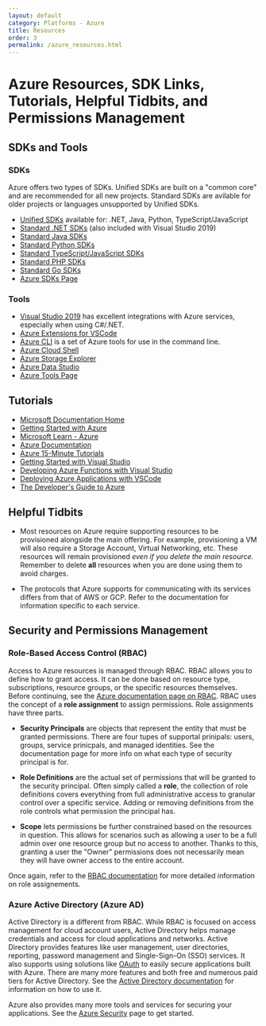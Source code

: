 ```yaml
---
layout: default
category: Platforms - Azure
title: Resources
order: 3
permalink: /azure_resources.html
---
```


# Azure Resources, SDK Links, Tutorials, Helpful Tidbits, and Permissions Management

## SDKs and Tools
### SDKs
Azure offers two types of SDKs. Unified SDKs are built on a "common core" and are recommended for all new projects. Standard SDKs are avilable for older projects or languages unsupported by Unified SDKs.

- [Unified SDKs](https://azure.github.io/azure-sdk/releases/latest/index.html#java-packages) available for: .NET, Java, Python, TypeScript/JavaScript
- [Standard .NET SDKs](https://azure.github.io/azure-sdk/releases/latest/all/dotnet.html) (also included with Visual Studio 2019)
- [Standard Java SDKs](https://azure.github.io/azure-sdk/releases/latest/all/java.html) 
- [Standard Python SDKs](https://azure.github.io/azure-sdk/releases/latest/all/python.html) 
- [Standard TypeScript/JavaScript SDKs](https://azure.github.io/azure-sdk/releases/latest/all/js.html) 
- [Standard PHP SDKs](https://packagist.org/packages/microsoft/) 
- [Standard Go SDKs](https://docs.microsoft.com/en-us/azure/developer/go/azure-sdk-install) 
- [Azure SDKs Page](https://azure.microsoft.com/en-us/downloads/)

### Tools
- [Visual Studio 2019](https://visualstudio.microsoft.com/) has excellent integrations with Azure services, especially when using C#/.NET.
- [Azure Extensions for VSCode](https://code.visualstudio.com/docs/azure/extensions)
- [Azure CLI](https://docs.microsoft.com/en-us/cli/azure/install-azure-cli?view=azure-cli-latest) is a set of Azure tools for use in the command line.
- [Azure Cloud Shell](https://docs.microsoft.com/en-us/azure/cloud-shell/overview)
- [Azure Storage Explorer](https://azure.microsoft.com/en-us/features/storage-explorer/)
- [Azure Data Studio](https://docs.microsoft.com/en-us/sql/azure-data-studio/download-azure-data-studio?view=sql-server-2017)
- [Azure Tools Page](https://azure.microsoft.com/en-us/product-categories/developer-tools/)

## Tutorials
- [Microsoft Documentation Home](https://docs.microsoft.com/en-us/)
- [Getting Started with Azure](https://azure.microsoft.com/en-us/get-started/)
- [Microsoft Learn - Azure](https://docs.microsoft.com/en-us/learn/azure/)
- [Azure Documentation](https://docs.microsoft.com/en-us/azure/?product=featured)
- [Azure 15-Minute Tutorials](https://tutorials.visualstudio.com/)
- [Getting Started with Visual Studio](https://visualstudio.microsoft.com/vs/getting-started/)
- [Developing Azure Functions with Visual Studio](https://docs.microsoft.com/en-us/azure/azure-functions/functions-develop-vs)
- [Deploying Azure Applications with VSCode](https://code.visualstudio.com/docs/azure/deployment)
- [The Developer's Guide to Azure](https://azure.microsoft.com/en-us/campaigns/developer-guide/)

## Helpful Tidbits
- Most resources on Azure require supporting resources to be provisioned alongside the main offering. For example, provisioning a VM will also require a Storage Account, Virtual Networking, etc. These resources will remain provisioned *even if you delete the main resource.* Remember to delete **all** resources when you are done using them to avoid charges.

- The protocols that Azure supports for communicating with its services differs from that of AWS or GCP. Refer to the documentation for information specific to each service.

## Security and Permissions Management
### Role-Based Access Control (RBAC)
Access to Azure resources is managed through RBAC. RBAC allows you to define how to grant access. It can be done based on resource type, subscriptions, resource groups, or the specific resources themselves. Before continuing, see the [Azure documentation page on RBAC](https://docs.microsoft.com/en-us/azure/role-based-access-control/overview). RBAC uses the concept of a **role assignment** to assign permissions. Role assignments have three parts.

- **Security Principals** are objects that represent the entity that must be granted permissions. There are four tupes of supportal prinipals: users, groups, service prinicpals, and managed identities. See the documentation page for more info on what each type of security principal is for.

- **Role Definitions** are the actual set of permissions that will be granted to the security principal. Often simply called a **role**, the collection of role definitions covers everything from full administrative access to granular control over a specific service. Adding or removing definitions from the role controls what permission the principal has.

- **Scope** lets permissions be further constrained based on the resources in question. This allows for scenarios such as allowing a user to be a full admin over one resource group but no access to another. Thanks to this, granting a user the "Owner" permissions does not necessarily mean they will have owner access to the entire account.

Once again, refer to the [RBAC documentation](https://docs.microsoft.com/en-us/azure/role-based-access-control/overview) for more detailed information on role assignements.

### Azure Active Directory (Azure AD)
Active Directory is a different from RBAC. While RBAC is focused on access management for cloud account users, Active Directory helps manage credentials and access for cloud applications and networks. Active Directory provides features like user management, user directories, reporting, password management and Single-Sign-On (SSO) services. It also supports using solutions like [OAuth](https://oauth.net/) to easily secure applications built with Azure. There are many more features and both free and numerous paid tiers for Active Directory. See the [Active Directory documentation](https://docs.microsoft.com/en-us/azure/active-directory/fundamentals/active-directory-whatis) for information on how to use it.

Azure also provides many more tools and services for securing your applications. See the [Azure Security](https://docs.microsoft.com/en-us/azure/security/fundamentals/overview) page to get started.